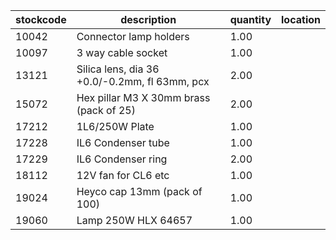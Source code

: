 |stockcode|description|quantity|location|
|---------|-----------|--------|--------|
|10042|Connector lamp holders|1.00||
|10097|3 way cable socket|1.00||
|13121|Silica lens, dia 36 +0.0/-0.2mm, fl 63mm, pcx|2.00||
|15072|Hex pillar M3 X 30mm brass (pack of 25)|2.00| |
|17212|1L6/250W Plate|1.00||
|17228|IL6 Condenser tube|1.00||
|17229|IL6 Condenser ring|2.00||
|18112|12V fan for CL6 etc|1.00||
|19024|Heyco cap 13mm (pack of 100)|1.00||
|19060|Lamp 250W HLX 64657|1.00||
